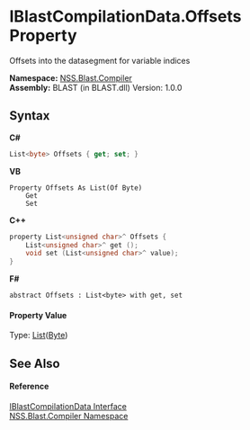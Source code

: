 # IBlastCompilationData.Offsets Property 
 

Offsets into the datasegment for variable indices

**Namespace:**&nbsp;<a href="26a25caa-f50b-92ad-f15c-dbb9db1493ae">NSS.Blast.Compiler</a><br />**Assembly:**&nbsp;BLAST (in BLAST.dll) Version: 1.0.0

## Syntax

**C#**<br />
``` C#
List<byte> Offsets { get; set; }
```

**VB**<br />
``` VB
Property Offsets As List(Of Byte)
	Get
	Set
```

**C++**<br />
``` C++
property List<unsigned char>^ Offsets {
	List<unsigned char>^ get ();
	void set (List<unsigned char>^ value);
}
```

**F#**<br />
``` F#
abstract Offsets : List<byte> with get, set

```


#### Property Value
Type: <a href="https://docs.microsoft.com/dotnet/api/system.collections.generic.list-1" target="_blank" rel="noopener noreferrer">List</a>(<a href="https://docs.microsoft.com/dotnet/api/system.byte" target="_blank" rel="noopener noreferrer">Byte</a>)

## See Also


#### Reference
<a href="d2afd70e-15cd-df6e-c1b9-6e1d3e9552bd">IBlastCompilationData Interface</a><br /><a href="26a25caa-f50b-92ad-f15c-dbb9db1493ae">NSS.Blast.Compiler Namespace</a><br />